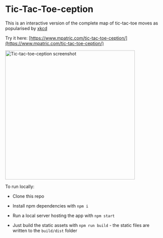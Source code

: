 # Tic-Tac-Toe-ception

This is an interactive version of the complete map of tic-tac-toe moves as popularised by [xkcd](https://xkcd.com/832/)

Try it here: [https://www.mpatric.com/tic-tac-toe-ception/](https://www.mpatric.com/tic-tac-toe-ception/)

<img src="http://s3.amazonaws.com/mpatric/assets/original/tictactoeception-screenshot.png" title="Tic-tac-toe-ception screenshot" alt="Tic-tac-toe-ception screenshot" width=413px height=413px>

To run locally:

- Clone this repo
- Install npm dependencies with `npm i`
- Run a local server hosting the app with `npm start`

- Just build the static assets with `npm run build` - the static files are written to the `build/dist` folder
